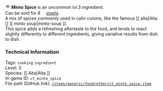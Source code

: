 ![ ](https://raw.githubusercontent.com/Ceterai/Enternia/main/items/generic/food/other/ct_minto_spice.png) **Minto Spice** is an uncommon lvl.3 ingredient.  
Can be sold for *8* <img src="https://starbounder.org/mediawiki/images/2/21/Pixel.png" width="12" height="16"/> [pixels](https://starbounder.org/Pixel).  
A mix of spices commonly used in calin cuisine, like the famous [[ alta|Alta ]] [[ minto soup|minto-soup ]].  
This spice adds a refreshing aftertaste to the food, and tends to react slightly differently to different ingredients, giving variative results from dish to dish.

### Technical Information

Tags: `cooking` `ingredient`  
Level: 3  
Species: [[ Alta|Alta ]]  
In-game ID: `ct_minto_spice`  
File path (GitHub link): [`/items/generic/food/other/ct_minto_spice.item`](https://github.com/Ceterai/Enternia/blob/main/items/generic/food/other/ct_minto_spice.item)
